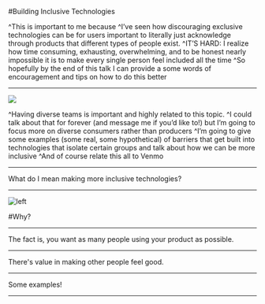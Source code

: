 #Building Inclusive Technologies

^This is important to me because 
^I’ve seen how discouraging exclusive technologies can be for users
important to literally just acknowledge through products that different types of people exist.
^IT’S HARD: I realize how time consuming, exhausting, overwhelming, and to be honest nearly impossible it is to make every single person feel included all the time
^So hopefully by the end of this talk I can provide a some words of encouragement and tips on how to do this better

---

![](http://www.thelostogle.com/wp-content/uploads/2012/10/diversity-500x466.jpg)

^Having diverse teams is important and highly related to this topic. 
^I could talk about that for forever (and message me if you’d like to!) but I’m going to focus more on diverse consumers rather than producers
^I’m going to give some examples (some real, some hypothetical) of barriers that get built into technologies that isolate certain groups and talk about how we can be more inclusive
^And of course relate this all to Venmo

---

What do I mean making more inclusive technologies?

---

![left](http://cdn.shopify.com/s/files/1/0237/1363/products/front_6b56605d-bf49-4238-a033-25671d0d6329.jpg?v=1402914705)

#Why?

---

The fact is, you want as many people using your product as possible. 

---

There's value in making other people feel good.

---

Some examples!

---

